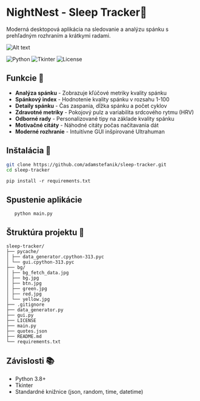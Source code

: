 # NightNest - Sleep Tracker🌙

Moderná desktopová aplikácia na sledovanie a analýzu spánku s prehľadným rozhraním a krátkymi radami.

![Alt text](assets/ui-screenshot.png)

![Python](https://img.shields.io/badge/Python-3.8+-blue.svg)
![Tkinter](https://img.shields.io/badge/Tkinter-8.6+-green.svg)
![License](https://img.shields.io/badge/license-MIT-blue.svg)

## Funkcie 🚀

- **Analýza spánku** - Zobrazuje kľúčové metriky kvality spánku
- **Spánkový index** - Hodnotenie kvality spánku v rozsahu 1-100
- **Detaily spánku** - Čas zaspania, dĺžka spánku a počet cyklov
- **Zdravotné metriky** - Pokojový pulz a variabilita srdcového rytmu (HRV)
- **Odborné rady** - Personalizované tipy na základe kvality spánku
- **Motivačné citáty** - Náhodné citáty počas načítavania dát 
- **Moderné rozhranie** - Intuitívne GUI inšpirované Ultrahuman

## Inštalácia 🔨

```bash
git clone https://github.com/adamstefanik/sleep-tracker.git
cd sleep-tracker
```
```
pip install -r requirements.txt
```

## Spustenie aplikácie

```
   python main.py
```

## Štruktúra projektu 📂

```
sleep-tracker/
├── pycache/
│ ├── data_generator.cpython-313.pyc
│ └── gui.cpython-313.pyc
├── bg/
│ ├── bg_fetch_data.jpg
│ ├── bg.jpg
│ ├── btn.jpg
│ ├── green.jpg
│ ├── red.jpg
│ └── yellow.jpg
├── .gitignore
├── data_generator.py
├── gui.py
├── LICENSE
├── main.py
├── quotes.json
├── README.md
└── requirements.txt
```

## Závislosti 📚

- Python 3.8+
- Tkinter
- Standardné knižnice (json, random, time, datetime)
